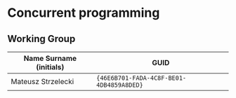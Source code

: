 # Concurrent programming

## Working Group

| Name Surname (initials) | GUID                                     |
| ----------------------- | ---------------------------------------- |
| Mateusz Strzelecki	  | `{46E6B701-FADA-4C8F-BE01-4DB4859A8DED}` |
